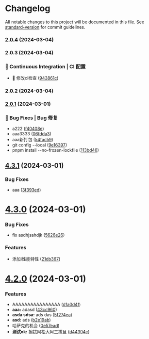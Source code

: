 # Changelog

All notable changes to this project will be documented in this file. See [standard-version](https://github.com/conventional-changelog/standard-version) for commit guidelines.

### [2.0.4](https://github.com/ketao4869/eslint-test/compare/v2.0.3...v2.0.4) (2024-03-04)

### 2.0.3 (2024-03-04)


### 👷 Continuous Integration | CI 配置

* :ferris_wheel: 修改ci检查 ([943861c](https://github.com/ketao4869/eslint-test/commit/943861c3a7155ee9a92ab580a829eabb40229a28))

### 2.0.2 (2024-03-04)

### [2.0.1](https://github.com/ketao4869/eslint-test/compare/v4.3.1...v2.0.1) (2024-03-01)


### 🐛 Bug Fixes | Bug 修复

* a222 ([f40408e](https://github.com/ketao4869/eslint-test/commit/f40408e9163ff321ad7371cfc76749eb05cbec71))
* aaa3333 ([06fdda3](https://github.com/ketao4869/eslint-test/commit/06fdda353ee08ef27bee0bfdc6306a6e44065259))
* aaa新打包 ([54fac59](https://github.com/ketao4869/eslint-test/commit/54fac59ba1a21036244dda999a124da92ccb86ea))
* git config --local ([9e16397](https://github.com/ketao4869/eslint-test/commit/9e163978033da83d5e45ee1004755188368c5507))
* pnpm install --no-frozen-lockfile ([113bd46](https://github.com/ketao4869/eslint-test/commit/113bd46956819b70f2ba05e4308745071b2b5b41))

## [4.3.1](https://github.com/ketao4869/eslint-test/compare/v4.3.0...v4.3.1) (2024-03-01)


### Bug Fixes

* aaa ([3f393ed](https://github.com/ketao4869/eslint-test/commit/3f393ed1158b51458a5dede94a510c83da6c4764))

# [4.3.0](https://github.com/ketao4869/eslint-test/compare/v4.2.0...v4.3.0) (2024-03-01)


### Bug Fixes

* fix asdhjsahdjk ([5626e26](https://github.com/ketao4869/eslint-test/commit/5626e26c7a990cf7a738db6737c90db5cbd0edb3))


### Features

* 添加i性能特性 ([21db367](https://github.com/ketao4869/eslint-test/commit/21db3672c5e26a74b469385100048dea10af9086))

# [4.2.0](https://github.com/ketao4869/eslint-test/compare/v4.1.0...v4.2.0) (2024-03-01)


### Features

* AAAAAAAAAAAAAAAA ([d1a0d4f](https://github.com/ketao4869/eslint-test/commit/d1a0d4f6729de54d4985ecd343812233842b36d6))
* **aaa:** adasd ([43cc960](https://github.com/ketao4869/eslint-test/commit/43cc9603ef31c4519833a220923b8ffb2f6ec5f8))
* **asda sdsa:** ads das ([5f274ea](https://github.com/ketao4869/eslint-test/commit/5f274ea16f5adc09e8b7a25e3a051ecba9f06553))
* **asd:** ads ([b2e19ab](https://github.com/ketao4869/eslint-test/commit/b2e19abae407b0e14cb362b4c038ecdc8476f889))
* 哈萨克的机会 ([0e57ead](https://github.com/ketao4869/eslint-test/commit/0e57ead57d9899628988b60afd6ea00037f915c6))
* **测试ok:** 擦拭阿松大阿三撒旦 ([d44304c](https://github.com/ketao4869/eslint-test/commit/d44304c825bc4a4ae7588135fd47d7a1cd03d6c1))
